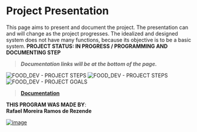 # Project Presentation
This page aims to present and document the project. The presentation can and will change as the project progresses.
The idealized and designed system does not have many functions, because its objective is to be a basic system.
**PROJECT STATUS: IN PROGRESS / PROGRAMMING AND DOCUMENTING STEP**
<br>

>***Documentation links will be at the bottom of the page.*** <br>

<img src='https://user-images.githubusercontent.com/100146657/159565586-c2eff90d-a058-4433-85bc-9a3366c49bfb.png' alt="FOOD_DEV - PROJECT STEPS">
<img src='https://user-images.githubusercontent.com/100146657/159565583-80796581-f9b3-42a2-bde2-f9ce69ce880a.png' alt="FOOD_DEV - PROJECT STEPS">
<img src='https://user-images.githubusercontent.com/100146657/159002929-59d39801-448b-43d4-a8a3-a87f3df912dd.png' alt="FOOD_DEV - PROJECT GOALS">


> [**Documentation**](https://upraggy.github.io/FOOD_DEV/Documentation/)

**THIS PROGRAM WAS MADE BY**:<br>
**Rafael Moreira Ramos de Rezende** 

 [![image](https://user-images.githubusercontent.com/100146657/159492505-d6134d9b-7d19-43ee-9e30-72be719d69f4.png)](https://www.linkedin.com/in/rafael-moreira-ramos-de-rezende-16420b21b/)
